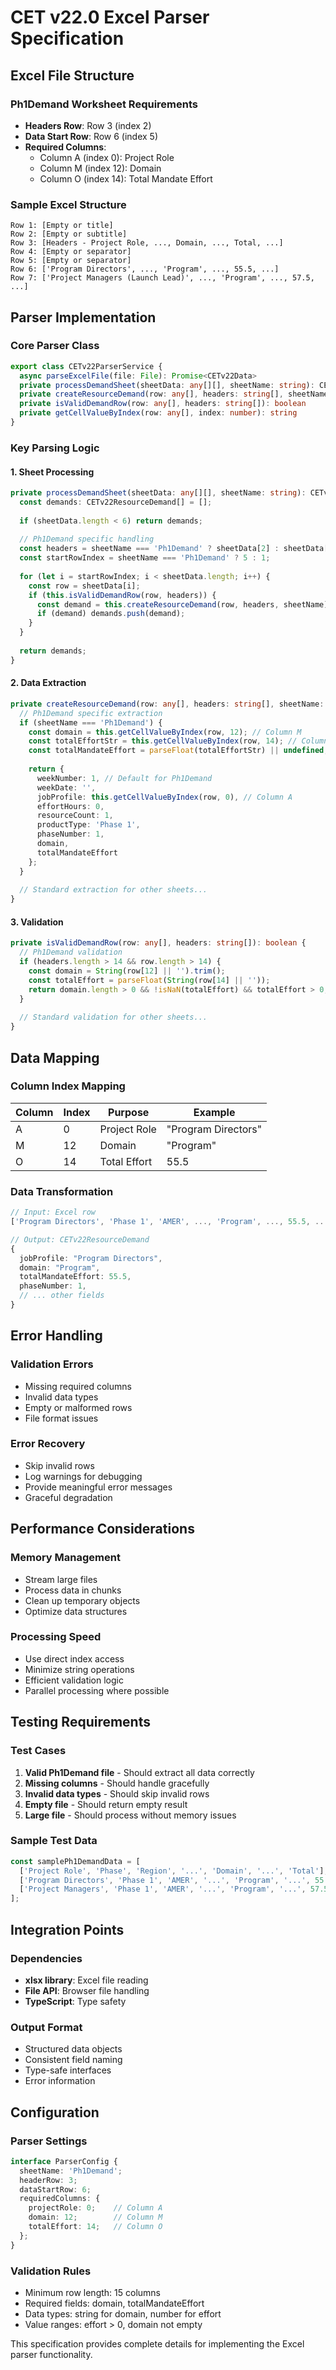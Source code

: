 # CET v22.0 Excel Parser Specification

## Excel File Structure

### Ph1Demand Worksheet Requirements
- **Headers Row**: Row 3 (index 2)
- **Data Start Row**: Row 6 (index 5)
- **Required Columns**:
  - Column A (index 0): Project Role
  - Column M (index 12): Domain
  - Column O (index 14): Total Mandate Effort

### Sample Excel Structure
```
Row 1: [Empty or title]
Row 2: [Empty or subtitle]
Row 3: [Headers - Project Role, ..., Domain, ..., Total, ...]
Row 4: [Empty or separator]
Row 5: [Empty or separator]
Row 6: ['Program Directors', ..., 'Program', ..., 55.5, ...]
Row 7: ['Project Managers (Launch Lead)', ..., 'Program', ..., 57.5, ...]
```

## Parser Implementation

### Core Parser Class
```typescript
export class CETv22ParserService {
  async parseExcelFile(file: File): Promise<CETv22Data>
  private processDemandSheet(sheetData: any[][], sheetName: string): CETv22ResourceDemand[]
  private createResourceDemand(row: any[], headers: string[], sheetName: string): CETv22ResourceDemand | null
  private isValidDemandRow(row: any[], headers: string[]): boolean
  private getCellValueByIndex(row: any[], index: number): string
}
```

### Key Parsing Logic

#### 1. Sheet Processing
```typescript
private processDemandSheet(sheetData: any[][], sheetName: string): CETv22ResourceDemand[] {
  const demands: CETv22ResourceDemand[] = [];
  
  if (sheetData.length < 6) return demands;
  
  // Ph1Demand specific handling
  const headers = sheetName === 'Ph1Demand' ? sheetData[2] : sheetData[0];
  const startRowIndex = sheetName === 'Ph1Demand' ? 5 : 1;
  
  for (let i = startRowIndex; i < sheetData.length; i++) {
    const row = sheetData[i];
    if (this.isValidDemandRow(row, headers)) {
      const demand = this.createResourceDemand(row, headers, sheetName);
      if (demand) demands.push(demand);
    }
  }
  
  return demands;
}
```

#### 2. Data Extraction
```typescript
private createResourceDemand(row: any[], headers: string[], sheetName: string): CETv22ResourceDemand | null {
  // Ph1Demand specific extraction
  if (sheetName === 'Ph1Demand') {
    const domain = this.getCellValueByIndex(row, 12); // Column M
    const totalEffortStr = this.getCellValueByIndex(row, 14); // Column O
    const totalMandateEffort = parseFloat(totalEffortStr) || undefined;
    
    return {
      weekNumber: 1, // Default for Ph1Demand
      weekDate: '',
      jobProfile: this.getCellValueByIndex(row, 0), // Column A
      effortHours: 0,
      resourceCount: 1,
      productType: 'Phase 1',
      phaseNumber: 1,
      domain,
      totalMandateEffort
    };
  }
  
  // Standard extraction for other sheets...
}
```

#### 3. Validation
```typescript
private isValidDemandRow(row: any[], headers: string[]): boolean {
  // Ph1Demand validation
  if (headers.length > 14 && row.length > 14) {
    const domain = String(row[12] || '').trim();
    const totalEffort = parseFloat(String(row[14] || ''));
    return domain.length > 0 && !isNaN(totalEffort) && totalEffort > 0;
  }
  
  // Standard validation for other sheets...
}
```

## Data Mapping

### Column Index Mapping
| Column | Index | Purpose | Example |
|--------|-------|---------|---------|
| A | 0 | Project Role | "Program Directors" |
| M | 12 | Domain | "Program" |
| O | 14 | Total Effort | 55.5 |

### Data Transformation
```typescript
// Input: Excel row
['Program Directors', 'Phase 1', 'AMER', ..., 'Program', ..., 55.5, ...]

// Output: CETv22ResourceDemand
{
  jobProfile: "Program Directors",
  domain: "Program",
  totalMandateEffort: 55.5,
  phaseNumber: 1,
  // ... other fields
}
```

## Error Handling

### Validation Errors
- Missing required columns
- Invalid data types
- Empty or malformed rows
- File format issues

### Error Recovery
- Skip invalid rows
- Log warnings for debugging
- Provide meaningful error messages
- Graceful degradation

## Performance Considerations

### Memory Management
- Stream large files
- Process data in chunks
- Clean up temporary objects
- Optimize data structures

### Processing Speed
- Use direct index access
- Minimize string operations
- Efficient validation logic
- Parallel processing where possible

## Testing Requirements

### Test Cases
1. **Valid Ph1Demand file** - Should extract all data correctly
2. **Missing columns** - Should handle gracefully
3. **Invalid data types** - Should skip invalid rows
4. **Empty file** - Should return empty result
5. **Large file** - Should process without memory issues

### Sample Test Data
```typescript
const samplePh1DemandData = [
  ['Project Role', 'Phase', 'Region', '...', 'Domain', '...', 'Total'],
  ['Program Directors', 'Phase 1', 'AMER', '...', 'Program', '...', 55.5],
  ['Project Managers', 'Phase 1', 'AMER', '...', 'Program', '...', 57.5]
];
```

## Integration Points

### Dependencies
- **xlsx library**: Excel file reading
- **File API**: Browser file handling
- **TypeScript**: Type safety

### Output Format
- Structured data objects
- Consistent field naming
- Type-safe interfaces
- Error information

## Configuration

### Parser Settings
```typescript
interface ParserConfig {
  sheetName: 'Ph1Demand';
  headerRow: 3;
  dataStartRow: 6;
  requiredColumns: {
    projectRole: 0;    // Column A
    domain: 12;        // Column M
    totalEffort: 14;   // Column O
  };
}
```

### Validation Rules
- Minimum row length: 15 columns
- Required fields: domain, totalMandateEffort
- Data types: string for domain, number for effort
- Value ranges: effort > 0, domain not empty

This specification provides complete details for implementing the Excel parser functionality.
